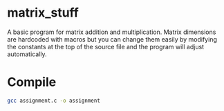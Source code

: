 # matrix_stuff
A basic program for matrix addition and multiplication. Matrix dimensions are hardcoded with macros but you can change them easily by modifying the constants at the top of the source file and the program will adjust automatically.
# Compile
```bash
gcc assignment.c -o assignment
